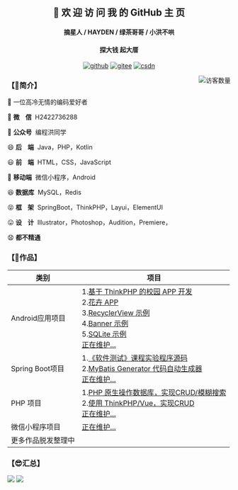 <h2 align="center">👋 欢 迎 访 问 我 的 GitHub 主 页</h2>
<h4 align="center">摘星人 / HAYDEN / 绿茶哥哥 / 小洪不哄</h4>
<h4 align="center">探大钱 起大厝</h4>
<p align="center">
  <a href="https://github.com/hongyoudan"><img src="https://img.shields.io/badge/GitHub-ff79c6" alt="github"></a>
  <a href="https://gitee.com/hong-youdan"><img src="https://img.shields.io/badge/Gitee-fe7300" alt="gitee"></a>
  <a href="https://blog.csdn.net/qq_44402184"><img src="https://img.shields.io/badge/CSDN-cf000e" alt="csdn"></a>
</p>
<img align='right' src="https://profile-counter.glitch.me/hongyoudan/count.svg" alt="访客数量"/>

### 【🤩简介】

🐧 一位高冷无情的编码爱好者

💬  **微&nbsp;&nbsp;&nbsp;&nbsp;信**&nbsp; H2422736288

💬  **公众号**&nbsp; 编程洪同学

😄  **后&nbsp;&nbsp;&nbsp;&nbsp;端**&nbsp;  Java，PHP，Kotlin

😃  **前&nbsp;&nbsp;&nbsp;&nbsp;端**&nbsp;  HTML，CSS，JavaScript

🧐  **移动端**&nbsp;  微信小程序，Android

😆  **数据库**&nbsp;  MySQL，Redis

😝  **框&nbsp;&nbsp;&nbsp;&nbsp;架**&nbsp;  SpringBoot，ThinkPHP，Layui，ElementUI

😛  **设&nbsp;&nbsp;&nbsp;&nbsp;计**&nbsp;  Illustrator，Photoshop，Audition，Premiere，

😧  **都不精通**

### 【🥰作品】

| 类别               | 项目                                                         |
| ------------------ | ------------------------------------------------------------ |
| Android应用项目    | 1.[基于 ThinkPHP 的校园 APP 开发](https://github.com/hongyoudan/MinlifeApp)<br>2.[花卉 APP](https://github.com/hongyoudan/huahui)<br/>3.[RecyclerView 示例](https://github.com/hongyoudan/RecyclerViewDemo)<br/>4.[Banner 示例](https://github.com/hongyoudan/BannerDemo)<br/>5.[SQLite 示例](https://github.com/hongyoudan/SQLiteDemo)<br/>[正在维护...]() |
| Spring Boot项目    | 1.[《软件测试》课程实验程序源码](https://github.com/hongyoudan/softwaretesting)<br>2.[MyBatis Generator 代码自动生成器](https://github.com/hongyoudan/mybatis-generator-demo)<br>[正在维护...]() |
| PHP 项目           | 1.[PHP 原生操作数据库，实现CRUD/模糊搜索](https://github.com/hongyoudan/mall-protogenous)<br>2.[使用 ThinkPHP/Vue，实现CRUD](https://github.com/hongyoudan/mall-tp)<br>[正在维护...]() |
| 微信小程序项目     | [正在维护...]()                                              |
| 更多作品脱发整理中 |                                                              |

### 【😎汇总】

<div>
<img src="https://github-readme-stats.vercel.app/api?username=hongyoudan&hide_title=true&hide_border=true&show_icons=true&include_all_commits=true&line_height=21&bg_color=0,EC6C6C,FFD479,FFFC79,73FA79&theme=graywhite&locale=cn" />
<img src="https://github-readme-stats.vercel.app/api/top-langs/?username=hongyoudan&hide_title=true&hide_border=true&layout=compact&bg_color=0,73FA79,73FDFF,D783FF&theme=graywhite&locale=cn" />
</div>
